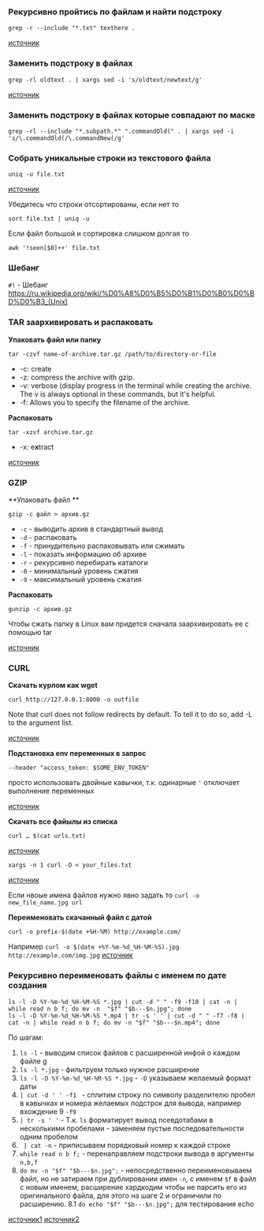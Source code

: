 ### Рекурсивно пройтись по файлам и найти подстроку
```
grep -r --include "*.txt" texthere .
```
[источник](https://stackoverflow.com/a/8684886/14857550)

### Заменить подстроку в файлах
```
grep -rl oldtext . | xargs sed -i 's/oldtext/newtext/g'
```
[источник](https://stackoverflow.com/a/22385837/14857550)

### Заменить подстроку в файлах которые совпадают по маске

```
grep -rl --include "*.subpath.*" ".commandOld(" . | xargs sed -i 's/\.commandOld(/\.commandNew(/g'
```

### Собрать уникальные строки из текстового файла
```
uniq -u file.txt
```
[источник](https://stackoverflow.com/a/13778360/14857550)

Убедитесь что строки отсортированы, если нет то

```
sort file.txt | uniq -u
```

Если файл большой и сортировка слишком долгая то
```
awk '!seen[$0]++' file.txt
```

### Шебанг
`#!` - Шебанг https://ru.wikipedia.org/wiki/%D0%A8%D0%B5%D0%B1%D0%B0%D0%BD%D0%B3_(Unix)

### TAR заархивировать и распаковать
**Упаковать файл или папку** 
```
tar -czvf name-of-archive.tar.gz /path/to/directory-or-file
```

* -c: сreate 
* -z: сompress the archive with gzip.
* -v: verbose (display progress in the terminal while creating the archive. The v is always optional in these commands, but it's helpful.
* -f: Allows you to specify the filename of the archive.

**Распаковать**
```
tar -xzvf archive.tar.gz
```
* -x: e**x**tract

[источник](https://stackoverflow.com/a/13778360/14857550)

### GZIP
**Упаковать файл ** 
```
gzip -c файл > архив.gz
```

* `-c` - выводить архив в стандартный вывод
* `-d` - распаковать
* `-f` - принудительно распаковывать или сжимать
* `-l` - показать информацию об архиве
* `-r` - рекурсивно перебирать каталоги
* `-0` - минимальный уровень сжатия
* `-9` - максимальный уровень сжатия

**Распаковать**
```
gunzip -c архив.gz
```

Чтобы сжать папку в Linux вам придется сначала заархивировать ее с помощью tar

[источник](https://losst.pro/arhivatsiya-v-linux#gzip)


### CURL
**Скачать курлом как wget**
```
curl http://127.0.0.1:8000 -o outfile
```
Note that curl does not follow redirects by default. To tell it to do so, add -L to the argument list.

[источник](https://stackoverflow.com/a/4572158/14857550)

**Подстановка env переменных в запрос**
```
--header "access_token: $SOME_ENV_TOKEN"
```
просто использовать двойные кавычки, т.к. одинарные `'` отключает выполнение переменных

[источник](https://stackoverflow.com/questions/67924837/how-can-i-set-the-environment-variable-in-request-header-for-curl)

**Скачать все файылы из списка**
```
curl … $(cat urls.txt)
```
[источник](https://unix.stackexchange.com/a/282143)

```
xargs -n 1 curl -O < your_files.txt
```
[источник](https://serverfault.com/a/722874)

Если нвоые имена файлов нужно явно задать то `curl -o new_file_name.jpg url`

**Переименовать скачанный файл с датой**
```
curl -o prefix-$(date +%H-%M) http://example.com/
```
Например `curl -o $(date +%Y-%m-%d_%H-%M-%S).jpg http://example.com/img.jpg`
[источник](https://stackoverflow.com/questions/37409968/add-timestamp-to-filename-in-curl-command)

### Рекурсивно переименовать файлы с именем по дате создания
```
ls -l -D %Y-%m-%d_%H-%M-%S *.jpg | cut -d " " -f9 -f10 | cat -n | while read n b f; do mv -n  "$f" "$b---$n.jpg"; done 
ls -l -D %Y-%m-%d_%H-%M-%S *.mp4 | tr -s ' ' | cut -d " " -f7 -f8 | cat -n | while read n b f; do mv -n "$f" "$b---$n.mp4"; done
```
По шагам:
1. `ls -l` - выводим список файлов с расширенной инфой о каждом файле
g
2. `ls -l *.jpg` - фильтруем только нужное расширение
3. `ls -l -D %Y-%m-%d_%H-%M-%S *.jpg` - `-D` указываем желаемый формат даты
4. `| cut -d ' ' -f1 ` - сплитим строку по символу разделителю пробел в кавычках и номера желаемых подстрок для вывода, например вхождение 9 `-f9`
5. ` | tr -s ' ' ` - Т.к. `ls` форматирует вывод псевдотабами в несколькими пробелами - заменяем пустые последовательности одним пробелом
6. ` | cat -n` - приписываем порядковый номер к каждой строке
7. `while read n b f;` - перенаправляем подстроки вывода в аргументы `n,b,f`
8. `do mv -n "$f" "$b---$n.jpg";` - непосредственно переименовываем файл, но не затираем при дублировании имен `-n`, с именем `$f` в файл с новым именем, расширение хардкодим чтобы не парсить его из оригинального файла, для этого на шаге 2 и ограничили по расширению.
8.1 `do echo "$f" "$b---$n.jpg";` для тестирования echo

[источник1](https://stackoverflow.com/a/34153342/14857550) [источник2](https://unix.stackexchange.com/a/340069)
